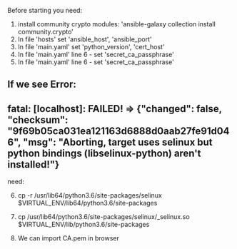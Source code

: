 Before starting you need:
1) install community crypto modules: 'ansible-galaxy collection install community.crypto'
2) In file 'hosts' set 'ansible_host', 'ansible_port'
3) In file 'main.yaml' set 'python_version', 'cert_host'
4) In file 'main.yaml' line 6 - set 'secret_ca_passphrase'
5) In file 'main.yaml' line 6 - set 'secret_ca_passphrase'

If we see Error: 
----
fatal: [localhost]: FAILED! => {"changed": false, "checksum": "9f69b05ca031ea121163d6888d0aab27fe91d046", "msg": "Aborting, target uses selinux but python bindings (libselinux-python) aren't installed!"}
---
need:

6) cp -r /usr/lib64/python3.6/site-packages/selinux $VIRTUAL_ENV/lib64/python3.6/site-packages
7) cp /usr/lib64/python3.6/site-packages/selinux/_selinux.so $VIRTUAL_ENV/lib/python3.6/site-packages

8) We can import CA.pem in browser